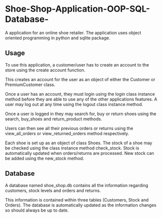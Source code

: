 # Shoe-Shop-Application-OOP-SQL-Database-
A application for an online shoe retailer. The application uses object oriented programming in python and sqlite package. 
## Usage
To use this application, a customer/user has to create an account to the store using the create account function.

This creates an account for the user as an object of either the Customer or PremiumCustomer class. 

Once a user has an account, they must login using the login class instance method before they are able to use any of the other applications features. A user may log out at any time using the logout class instance method. 

Once a user is logged in they may search for, buy or return shoes using the search, buy_shoes and return_product methods. 

Users can then see all their previous orders or returns using the view_all_orders or view_returned_orders method respectively. 

Each shoe is set up as an object of class Shoes. The stock of a shoe may be checked using the class instance method check_stock. Stock is automatically updated when orders/returns are processed. New stock can be added using the new_stock method.  

## Database

A database named shoe_shop.db contains all the information regarding customers, stock levels and orders and returns.

This information is contained within three tables (Customers, Stock and Orders). The database is automatically updated as the information changes so should always be up to date. 
